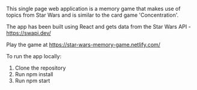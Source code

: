 This single page web application is a memory game that makes use of topics from Star Wars and is similar to the card game 'Concentration'.

The app has been built using React and gets data from the Star Wars API - https://swapi.dev/

Play the game at https://star-wars-memory-game.netlify.com/

To run the app locally:
1. Clone the repository
2. Run npm install
3. Run npm start
